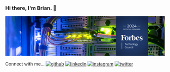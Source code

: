 ### Hi there, I'm Brian. 👋

<picture>
 <source media="(prefers-color-scheme: dark)" srcset="LinkedIn-Banner.png">
 <source media="(prefers-color-scheme: light)" srcset="LinkedIn-Banner.png">
 <img alt="Data Center Rack with Forbes Council member logo." src="LinkedIn-Banner.png">
</picture>

 
 Connect with me... 
[<img src='https://cdn.jsdelivr.net/npm/simple-icons@3.0.1/icons/github.svg' alt='github' height='40'>](https://github.com/bjgreenberg)  [<img src='https://cdn.jsdelivr.net/npm/simple-icons@3.0.1/icons/linkedin.svg' alt='linkedin' height='40'>](https://www.linkedin.com/in/bjgreenberg/)  [<img src='https://cdn.jsdelivr.net/npm/simple-icons@3.0.1/icons/instagram.svg' alt='instagram' height='40'>](https://www.instagram.com/bjgreenberg/)  [<img src='https://cdn.jsdelivr.net/npm/simple-icons@3.0.1/icons/twitter.svg' alt='twitter' height='40'>](https://twitter.com/bjgreenberg)  
<!--
**bjgreenberg/bjgreenberg** is a ✨ _special_ ✨ repository because its `README.md` (this file) appears on your GitHub profile.

Here are some ideas to get you started:

- 🔭 I’m currently working on ...
- 🌱 I’m currently learning ...
- 👯 I’m looking to collaborate on ...
- 🤔 I’m looking for help with ...
- 💬 Ask me about ...
- 📫 How to reach me: ...
- 😄 Pronouns: ...
- ⚡ Fun fact: ...
-->
